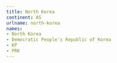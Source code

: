 ```yaml
---
title: North Korea
continent: AS
urlname: north-korea
names:
- North Korea
- Democratic People's Republic of Korea
- KP
- PRK
---
```


